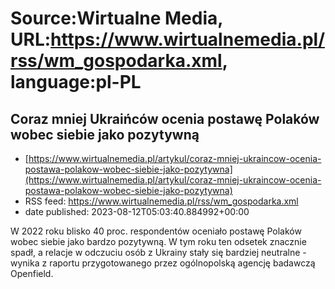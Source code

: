# Source:Wirtualne Media, URL:https://www.wirtualnemedia.pl/rss/wm_gospodarka.xml, language:pl-PL

## Coraz mniej Ukraińców ocenia postawę Polaków wobec siebie jako pozytywną
 - [https://www.wirtualnemedia.pl/artykul/coraz-mniej-ukraincow-ocenia-postawa-polakow-wobec-siebie-jako-pozytywna](https://www.wirtualnemedia.pl/artykul/coraz-mniej-ukraincow-ocenia-postawa-polakow-wobec-siebie-jako-pozytywna)
 - RSS feed: https://www.wirtualnemedia.pl/rss/wm_gospodarka.xml
 - date published: 2023-08-12T05:03:40.884992+00:00

W 2022 roku blisko 40 proc. respondentów oceniało postawę Polaków wobec siebie jako bardzo pozytywną. W tym roku ten odsetek znacznie spadł, a relacje w odczuciu osób z Ukrainy stały się bardziej neutralne - wynika z raportu przygotowanego przez ogólnopolską agencję badawczą Openfield.

